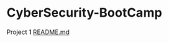 # CyberSecurity-BootCamp
Project 1
[README.md](https://github.com/DrewRyanJ/CyberSecurity-BootCamp/files/7421516/README.md)
